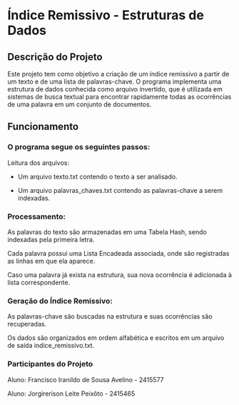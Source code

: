 # Índice Remissivo - Estruturas de Dados

## Descrição do Projeto
Este projeto tem como objetivo a criação de um índice remissivo a partir de um texto e de uma lista de palavras-chave. O programa implementa uma estrutura de dados conhecida como arquivo invertido, que é utilizada em sistemas de busca textual para encontrar rapidamente todas as ocorrências de uma palavra em um conjunto de documentos.

## Funcionamento

### O programa segue os seguintes passos:

Leitura dos arquivos:

* Um arquivo texto.txt contendo o texto a ser analisado.

* Um arquivo palavras_chaves.txt contendo as palavras-chave a serem indexadas.

### Processamento:

As palavras do texto são armazenadas em uma Tabela Hash, sendo indexadas pela primeira letra.

Cada palavra possui uma Lista Encadeada associada, onde são registradas as linhas em que ela aparece.

Caso uma palavra já exista na estrutura, sua nova ocorrência é adicionada à lista correspondente.

### Geração do Índice Remissivo:

As palavras-chave são buscadas na estrutura e suas ocorrências são recuperadas.

Os dados são organizados em ordem alfabética e escritos em um arquivo de saída indice_remissivo.txt.

### Participantes do Projeto

Aluno: Francisco Iranildo de Sousa Avelino - 2415577

Aluno: Jorgirerison Leite Peixôto - 2415465

